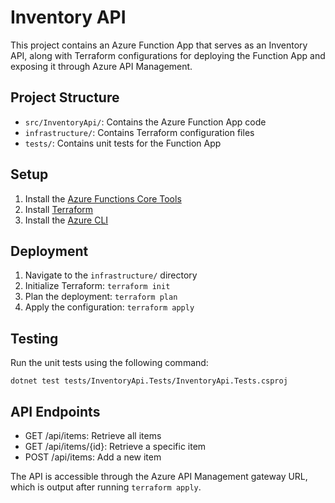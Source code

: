 # Inventory API

This project contains an Azure Function App that serves as an Inventory API, along with Terraform configurations for deploying the Function App and exposing it through Azure API Management.

## Project Structure

- `src/InventoryApi/`: Contains the Azure Function App code
- `infrastructure/`: Contains Terraform configuration files
- `tests/`: Contains unit tests for the Function App

## Setup

1. Install the [Azure Functions Core Tools](https://docs.microsoft.com/en-us/azure/azure-functions/functions-run-local?tabs=windows%2Ccsharp%2Cbash#install-the-azure-functions-core-tools)
2. Install [Terraform](https://www.terraform.io/downloads.html)
3. Install the [Azure CLI](https://docs.microsoft.com/en-us/cli/azure/install-azure-cli)

## Deployment

1. Navigate to the `infrastructure/` directory
2. Initialize Terraform: `terraform init`
3. Plan the deployment: `terraform plan`
4. Apply the configuration: `terraform apply`

## Testing

Run the unit tests using the following command:

```
dotnet test tests/InventoryApi.Tests/InventoryApi.Tests.csproj
```

## API Endpoints

- GET /api/items: Retrieve all items
- GET /api/items/{id}: Retrieve a specific item
- POST /api/items: Add a new item

The API is accessible through the Azure API Management gateway URL, which is output after running `terraform apply`.
